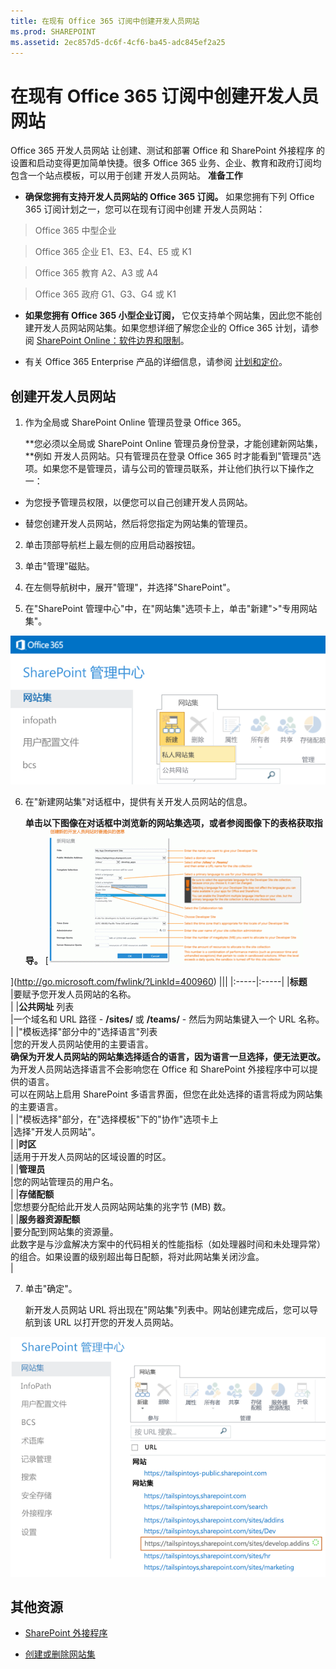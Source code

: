 ```yaml
---
title: 在现有 Office 365 订阅中创建开发人员网站
ms.prod: SHAREPOINT
ms.assetid: 2ec857d5-dc6f-4cf6-ba45-adc845ef2a25
---
```



# 在现有 Office 365 订阅中创建开发人员网站
Office 365 开发人员网站 让创建、测试和部署 Office 和 SharePoint 外接程序 的设置和启动变得更加简单快捷。很多 Office 365 业务、企业、教育和政府订阅均包含一个站点模板，可以用于创建 开发人员网站。
 **准备工作**





- **确保您拥有支持开发人员网站的 Office 365 订阅。** 如果您拥有下列 Office 365 订阅计划之一，您可以在现有订阅中创建 开发人员网站：





> Office 365 中型企业






> Office 365 企业 E1、E3、E4、E5 或 K1






> Office 365 教育 A2、A3 或 A4






> Office 365 政府 G1、G3、G4 或 K1


- **如果您拥有 Office 365 小型企业订阅，** 它仅支持单个网站集，因此您不能创建开发人员网站网站集。如果您想详细了解您企业的 Office 365 计划，请参阅 [SharePoint Online：软件边界和限制](http://office.microsoft.com/en-us/office365-sharepoint-online-enterprise-help/sharepoint-online-software-boundaries-and-limits-HA102694293.aspx)。


- 有关 Office 365 Enterprise 产品的详细信息，请参阅 [计划和定价](http://products.office.com/en-us/business/office-365-enterprise-e1-business-software )。



## 创建开发人员网站
<a name="bk_createdevsite"> </a>


1. 作为全局或 SharePoint Online 管理员登录 Office 365。

    **您必须以全局或 SharePoint Online 管理员身份登录，才能创建新网站集，**例如 开发人员网站。只有管理员在登录 Office 365 时才能看到"管理员"选项。如果您不是管理员，请与公司的管理员联系，并让他们执行以下操作之一：

  - 为您授予管理员权限，以便您可以自己创建开发人员网站。


  - 替您创建开发人员网站，然后将您指定为网站集的管理员。


2. 单击顶部导航栏上最左侧的应用启动器按钮。


3. 单击"管理"磁贴。


4. 在左侧导航树中，展开"管理"，并选择"SharePoint"。


5. 在"SharePoint 管理中心"中，在"网站集"选项卡上，单击"新建">"专用网站集"。

![SharePoint 管理中心新网站集选项](images/SPAdminCenter_newSiteCollection.png)





6. 在"新建网站集"对话框中，提供有关开发人员网站的信息。

    **单击以下图像在对话框中浏览新的网站集选项，或者参阅图像下的表格获取指导。**
     [![单击以缩放新的网站集选项](images/SPAdminCenter_newSiteCollection_options_ZoomIt.gif)



](http://go.microsoft.com/fwlink/?LinkId=400960)
|||
|:-----|:-----|
|**标题** <br/> |要赋予您开发人员网站的名称。  <br/> |
|**公共网址** 列表 <br/> |一个域名和 URL 路径 - **/sites/** 或 **/teams/** - 然后为网站集键入一个 URL 名称。 <br/> |
|"模板选择"部分中的"选择语言"列表  <br/> |您的开发人员网站使用的主要语言。  <br/> **确保为开发人员网站的网站集选择适合的语言，因为语言一旦选择，便无法更改。** <br/> 为开发人员网站选择语言不会影响您在 Office 和 SharePoint 外接程序中可以提供的语言。  <br/> 可以在网站上启用 SharePoint 多语言界面，但您在此处选择的语言将成为网站集的主要语言。  <br/> |
|"模板选择"部分，在"选择模板"下的"协作"选项卡上  <br/> |选择"开发人员网站"。  <br/> |
|**时区** <br/> |适用于开发人员网站的区域设置的时区。  <br/> |
|**管理员** <br/> |您的网站管理员的用户名。  <br/> |
|**存储配额** <br/> |您想要分配给此开发人员网站网站集的兆字节 (MB) 数。  <br/> |
|**服务器资源配额** <br/> |要分配到网站集的资源量。  <br/> 此数字是与沙盒解决方案中的代码相关的性能指标（如处理器时间和未处理异常）的组合。如果设置的级别超出每日配额，将对此网站集关闭沙盒。  <br/> |
 
7. 单击"确定"。

    新开发人员网站 URL 将出现在"网站集"列表中。网站创建完成后，您可以导航到该 URL 以打开您的开发人员网站。

![新网站集设置](images/SPAdminCenter_newSiteCollection_provisioning.png)






## 其他资源
<a name="bk_addresources"> </a>


-  [SharePoint 外接程序](sharepoint-add-ins.md)


-  [创建或删除网站集](http://office.microsoft.com/en-us/office365-sharepoint-online-enterprise-help/create-or-delete-a-site-collection-HA102772354.aspx?CTT=1)



